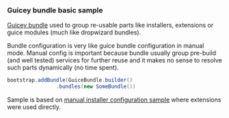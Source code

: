 ### Guicey bundle basic sample

[Guicey bundle](https://github.com/xvik/dropwizard-guicey#guicey-bundles) used to group re-usable parts
like installers, extensions or guice modules (much like dropwizard bundles).

Bundle configuration is very like guice bundle configuration in manual mode. Manual config is important because
bundle usually group pre-build (and well tested) services for further reuse and it makes no sense to resolve such
parts dynamically (no time spent).

```java
bootstrap.addBundle(GuiceBundle.builder()
                .bundles(new SomeBundle())
```

Sample is based on [manual installer configuration sample](https://github.com/xvik/dropwizard-guicey-examples/tree/master/manualconfig-installer)
where extensions were used directly.
